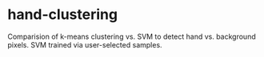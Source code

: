 # hand-clustering
Comparision of k-means clustering vs. SVM to detect hand vs. background pixels. SVM trained via user-selected samples.

